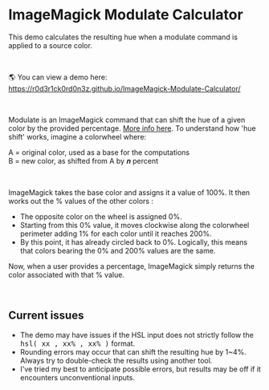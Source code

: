# ImageMagick Modulate Calculator

This demo calculates the resulting hue when a modulate command is applied to a source color. 

<br/>
  
🌎 You can view a demo here: <br/>
https://r0d3r1ck0rd0n3z.github.io/ImageMagick-Modulate-Calculator/

<br/>

<p>
Modulate is an ImageMagick command that can shift the hue of a given color by the provided percentage. <a target='_blank' href='https://legacy.imagemagick.org/Usage/color_mods/#modulate_hue'>More info here</a>. To understand how 'hue shift' works, imagine a colorwheel where:</p>

<p>
  A = original color, used as a base for the computations<br/>
  B = new color, as shifted from A by 𝒏 percent
</p>

<br />

<p>
ImageMagick takes the base color and assigns it a value of 100%. It then works out the % values of the other colors :  
  <ul>
  <li>The opposite color on the wheel is assigned 0%.</li>
  <li>Starting from this 0% value, it moves clockwise along the colorwheel perimeter adding 1% for each color until it reaches 200%.</li>
  <li>By this point, it has already circled back to 0%. Logically, this means that colors bearing the 0% and 200% values are the same.</li>
</ul>

<p>
  Now, when a user provides a percentage, ImageMagick simply returns the color associated with that % value. 
</p>

<br/>

## Current issues

* The demo may have issues if the HSL input does not strictly follow the <tt>hsl( xx , xx% , xx% )</tt> format.
* Rounding errors may occur that can shift the resulting hue by 1~4%. Always try to double-check the results using another tool.
* I've tried my best to anticipate possible errors, but results may be off if it encounters unconventional inputs.
